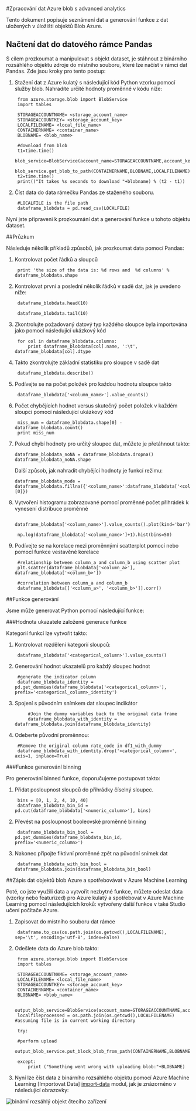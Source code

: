 <properties 
    pageTitle="Zpracování dat Azure blob s advanced analytics | Microsoft Azure" 
    description="Zpracování dat v úložišti objektů Blob Azure." 
    services="machine-learning,storage" 
    documentationCenter="" 
    authors="bradsev" 
    manager="jhubbard" 
    editor="cgronlun" />

<tags 
    ms.service="machine-learning" 
    ms.workload="data-services" 
    ms.tgt_pltfrm="na" 
    ms.devlang="na" 
    ms.topic="article" 
    ms.date="09/19/2016"
    ms.author="fashah;garye;bradsev" /> 

#<a name="heading"></a>Zpracování dat Azure blob s advanced analytics

Tento dokument popisuje seznámení dat a generování funkce z dat uložených v úložišti objektů Blob Azure. 

## <a name="load-the-data-into-a-pandas-data-frame"></a>Načtení dat do datového rámce Pandas
S cílem prozkoumat a manipulovat s objekt dataset, je stáhnout z binárního rozsáhlého objektu zdroje do místního souboru, které lze načíst v rámci dat Pandas. Zde jsou kroky pro tento postup:

1. Stažení dat z Azure kulatý s následující kód Python vzorku pomocí služby blob. Nahradíte určité hodnoty proměnné v kódu níže: 

        from azure.storage.blob import BlobService
        import tables
        
        STORAGEACCOUNTNAME= <storage_account_name>
        STORAGEACCOUNTKEY= <storage_account_key>
        LOCALFILENAME= <local_file_name>        
        CONTAINERNAME= <container_name>
        BLOBNAME= <blob_name>

        #download from blob
        t1=time.time()
        blob_service=BlobService(account_name=STORAGEACCOUNTNAME,account_key=STORAGEACCOUNTKEY)
        blob_service.get_blob_to_path(CONTAINERNAME,BLOBNAME,LOCALFILENAME)
        t2=time.time()
        print(("It takes %s seconds to download "+blobname) % (t2 - t1))


2. Číst data do data rámečku Pandas ze staženého souboru.

        #LOCALFILE is the file path 
        dataframe_blobdata = pd.read_csv(LOCALFILE)

Nyní jste připraveni k prozkoumání dat a generování funkce u tohoto objektu dataset.


##<a name="blob-dataexploration"></a>Průzkum

Následuje několik příkladů způsobů, jak prozkoumat data pomocí Pandas:

1. Kontrolovat počet řádků a sloupců 

        print 'the size of the data is: %d rows and  %d columns' % dataframe_blobdata.shape

2. Kontrolovat první a poslední několik řádků v sadě dat, jak je uvedeno níže:

        dataframe_blobdata.head(10)
        
        dataframe_blobdata.tail(10)

3. Zkontrolujte požadovaný datový typ každého sloupce byla importována jako pomocí následující ukázkový kód
    
        for col in dataframe_blobdata.columns:
            print dataframe_blobdata[col].name, ':\t', dataframe_blobdata[col].dtype

4. Takto zkontrolujte základní statistiku pro sloupce v sadě dat
 
        dataframe_blobdata.describe()
    
5. Podívejte se na počet položek pro každou hodnotu sloupce takto

        dataframe_blobdata['<column_name>'].value_counts()

6. Počet chybějících hodnot versus skutečný počet položek v každém sloupci pomocí následující ukázkový kód

        miss_num = dataframe_blobdata.shape[0] - dataframe_blobdata.count()
        print miss_num
     
7.  Pokud chybí hodnoty pro určitý sloupec dat, můžete je přetáhnout takto:

        dataframe_blobdata_noNA = dataframe_blobdata.dropna()
        dataframe_blobdata_noNA.shape

    Další způsob, jak nahradit chybějící hodnoty je funkcí režimu:
    
        dataframe_blobdata_mode = dataframe_blobdata.fillna({'<column_name>':dataframe_blobdata['<column_name>'].mode()[0]})        

8. Vytvoření histogramu zobrazované pomocí proměnné počet přihrádek k vynesení distribuce proměnné 
    
        dataframe_blobdata['<column_name>'].value_counts().plot(kind='bar')
        
        np.log(dataframe_blobdata['<column_name>']+1).hist(bins=50)
    
9. Podívejte se na korelace mezi proměnnými scatterplot pomocí nebo pomocí funkce vestavěné korelace

        #relationship between column_a and column_b using scatter plot
        plt.scatter(dataframe_blobdata['<column_a>'], dataframe_blobdata['<column_b>'])
        
        #correlation between column_a and column_b
        dataframe_blobdata[['<column_a>', '<column_b>']].corr()
    
    
##<a name="blob-featuregen"></a>Funkce generování
    
Jsme může generovat Python pomocí následující funkce:

###<a name="blob-countfeature"></a>Hodnota ukazatele založené generace funkce

Kategorií funkcí lze vytvořit takto:

1. Kontrolovat rozdělení kategorií sloupců:
    
        dataframe_blobdata['<categorical_column>'].value_counts()

2. Generování hodnot ukazatelů pro každý sloupec hodnot

        #generate the indicator column
        dataframe_blobdata_identity = pd.get_dummies(dataframe_blobdata['<categorical_column>'], prefix='<categorical_column>_identity')

3. Spojení s původním snímkem dat sloupec indikátor 
 
            #Join the dummy variables back to the original data frame
            dataframe_blobdata_with_identity = dataframe_blobdata.join(dataframe_blobdata_identity)

4. Odeberte původní proměnnou:

        #Remove the original column rate_code in df1_with_dummy
        dataframe_blobdata_with_identity.drop('<categorical_column>', axis=1, inplace=True)
    
###<a name="blob-binningfeature"></a>Funkce generování binning

Pro generování binned funkce, doporučujeme postupovat takto:

1. Přidat posloupnost sloupců do přihrádky číselný sloupec.
 
        bins = [0, 1, 2, 4, 10, 40]
        dataframe_blobdata_bin_id = pd.cut(dataframe_blobdata['<numeric_column>'], bins)
        
2. Převést na posloupnost booleovské proměnné binning

        dataframe_blobdata_bin_bool = pd.get_dummies(dataframe_blobdata_bin_id, prefix='<numeric_column>')
    
3. Nakonec připojte fiktivní proměnné zpět na původní snímek dat

        dataframe_blobdata_with_bin_bool = dataframe_blobdata.join(dataframe_blobdata_bin_bool) 


##<a name="sql-featuregen"></a>Zápis dat objektů blob Azure a spotřebovávat v Azure Machine Learning

Poté, co jste využili data a vytvořit nezbytné funkce, můžete odeslat data (vzorky nebo featurized) pro Azure kulatý a spotřebovat v Azure Machine Learning pomocí následujících kroků: vytvořeny další funkce v také Studio učení počítače Azure. 
1. Zapisovat do místního souboru dat rámce

        dataframe.to_csv(os.path.join(os.getcwd(),LOCALFILENAME), sep='\t', encoding='utf-8', index=False)

2. Odešlete data do Azure blob takto:

        from azure.storage.blob import BlobService
        import tables

        STORAGEACCOUNTNAME= <storage_account_name>
        LOCALFILENAME= <local_file_name>
        STORAGEACCOUNTKEY= <storage_account_key>
        CONTAINERNAME= <container_name>
        BLOBNAME= <blob_name>

        output_blob_service=BlobService(account_name=STORAGEACCOUNTNAME,account_key=STORAGEACCOUNTKEY)    
        localfileprocessed = os.path.join(os.getcwd(),LOCALFILENAME) #assuming file is in current working directory
        
        try:
       
        #perform upload
        output_blob_service.put_block_blob_from_path(CONTAINERNAME,BLOBNAME,localfileprocessed)
        
        except:         
            print ("Something went wrong with uploading blob:"+BLOBNAME)

3. Nyní lze číst data z binárního rozsáhlého objektu pomocí Azure Machine Learning [Importovat Data] [ import-data] modul, jak je znázorněno v následující obrazovky:
 
![binární rozsáhlý objekt čtecího zařízení][1]

[1]: ./media/machine-learning-data-science-process-data-blob/reader_blob.png


<!-- Module References -->
[import-data]: https://msdn.microsoft.com/library/azure/4e1b0fe6-aded-4b3f-a36f-39b8862b9004/
 
